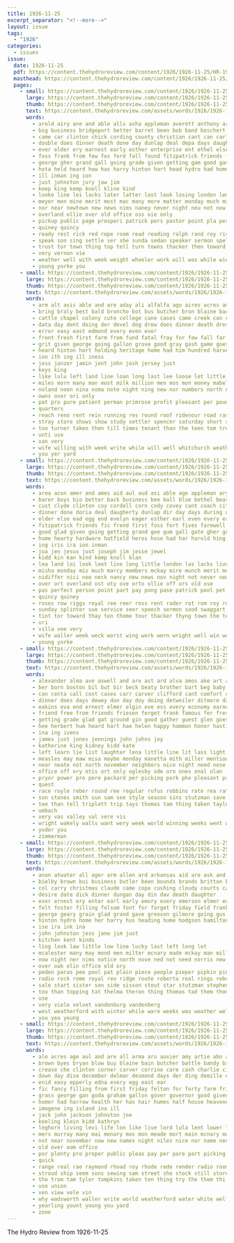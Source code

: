 ```yaml
---
title: 1926-11-25
excerpt_separator: "<!--more-->"
layout: issue
tags:
  - "1926"
categories:
  - issues
issue:
  date: 1926-11-25
  pdf: https://content.thehydroreview.com/content/1926/1926-11-25/HR-1926-11-25.pdf
  masthead: https://content.thehydroreview.com/content/1926/1926-11-25/masthead/HR-1926-11-25.jpg
  pages:
    - small: https://content.thehydroreview.com/content/1926/1926-11-25/small/HR-1926-11-25-01.jpg
      large: https://content.thehydroreview.com/content/1926/1926-11-25/large/HR-1926-11-25-01.jpg
      thumb: https://content.thehydroreview.com/content/1926/1926-11-25/thumbnails/HR-1926-11-25-01.jpg
      text: https://content.thehydroreview.com/assets/words/1926/1926-11-25/HR-1926-11-25-01.txt
      words:
        - arold airy ane and able alls asha appleman averett anthony arnett ari are aring all
        - big business bridgeport better barret been bob band boschert basket bell bill best bethel bert bryson boys bible ball bas but back bride
        - came car clinton chick cording county christian cant can carl creek coach chap come con carnegie class coy caddo church city cook
        - double does dinner death done day dunlap deal depa days daugherty
        - ever elder ery earnest early esther enterprise ent ethel else every everett
        - foss frank from few fos ford fall found fitzpatrick friends frost fields fun fine favor first fare for
        - george gher grand gall going grade given getting gam good gave group glad game gaugh
        - hota held heard how has harry hinton hart head hydro had home hae happ hes hurt high hall hunting health happer her half hafer
        - ill inman ing ion
        - just johnston jury jaw jim
        - keep king kemp knoll kline kind
        - looke line lei lacks later latter last look losing london lemons lookeba lot little lowing living logan less loyal lulu loud lemon lee
        - meyer men mine merit most mac many more matter monday much martin march morning mount may man maybe marriage members mckay maks miracle miss
        - nor near newtown new news nims naney never night neu not now nidiffer numbers
        - overland ollie over old office oss oie only
        - pickup public page prosperi patrick pers pastor point pla perle perfect part past patron place person
        - quiney quincy
        - ready rest rick red rope room read reading ralph rand roy rising
        - speak son sing settle ser she sunda sedan speaker sermon spell servi star set such second special seiling square speech sam sermons sun straight sterling soon sat staff show score seems side schoo school stockton sunday soul seen sible splinter strength
        - trust tor town thing top tell turn towns thacker then toward tha thyng the take tarter team thi thy thom trim them taken thurs than
        - very vernon vie
        - weather well with week weight wheeler work will was while wiebe world wall weatherford williams wal wil wit why wilkes worst wife worth want willie wright
        - young yorke you
    - small: https://content.thehydroreview.com/content/1926/1926-11-25/small/HR-1926-11-25-02.jpg
      large: https://content.thehydroreview.com/content/1926/1926-11-25/large/HR-1926-11-25-02.jpg
      thumb: https://content.thehydroreview.com/content/1926/1926-11-25/thumbnails/HR-1926-11-25-02.jpg
      text: https://content.thehydroreview.com/assets/words/1926/1926-11-25/HR-1926-11-25-02.txt
      words:
        - arm alt asis able and are aday ali alfalfa ago aires acres amon all
        - bring braly best bald broncho bot bus butcher bron blaine back bob bill buy begin bitten ber been bens but ball buff bore bales buta
        - cattle chapel colony cute college cane cases came creek con cream county chamber can cas cash coe cotton city corton call case
        - data day dent doing der devel dog drew does dinner death dress down
        - error easy east edmond every even ever
        - front fresh first farm from fund fatal fray for few fall far farms friday fuller forty fry forget fore fron
        - grit given george going gallon grove good gray gash game goes geese
        - heard hinton hart holding heritage home had him hundred harvest hay has hydro hardware holiday humes hard head house hand harrow half
        - ion ith ing ill iness
        - jess janzer jamin jent john josh jersey just
        - keys king
        - like lulu left land line loan long last lee loose let little leap
        - miles morn many man most milk million men mos mon money mabel mee morning market marks miss more made
        - noland noon nina noma note night ning new nor numbers north not nicely
        - owns over ori only
        - pat pro pure patient perman primrose profit pleasant per pound pile pay precious person plan price policy place persons
        - quarters
        - reach reno rent rein running res round roof ridenour road rast room
        - stray store shows show study settler spencer saturday short stay state stover saa score south see star sand special sents sale sunday september smith southern sell seven serum school seo suit sander stock
        - too turner taken then till times tenant than the teen tom treat town trim thralls thing thy toan team ted top
        - unti use
        - van very
        - wife willing with week write while will well whitchurch weatherford want wallace welcome water work wentz was weight wee wonder weeks
        - you yer yard
    - small: https://content.thehydroreview.com/content/1926/1926-11-25/small/HR-1926-11-25-03.jpg
      large: https://content.thehydroreview.com/content/1926/1926-11-25/large/HR-1926-11-25-03.jpg
      thumb: https://content.thehydroreview.com/content/1926/1926-11-25/thumbnails/HR-1926-11-25-03.jpg
      text: https://content.thehydroreview.com/assets/words/1926/1926-11-25/HR-1926-11-25-03.txt
      words:
        - area acon amer and ames aid aul aud asi able age appleman ary all asha asia are anan alva ara anon ang
        - barer boys bio better back business bee ball blue bethel bear bony bers bridgeport big basket boschert bright been bob bread best but bride basa bell
        - cust clyde clinton coy cordell corn cody covey cant coach city caper crosley carver can cole chap cael carnegie cordial church chen count con cease christian canton carl collier creek came chapel county caddo
        - dinner done doria deal daugherty dunlap dir day days during death does dungan duerk
        - elder else ead egg end evelyn eager esther earl even every era ethel euler earnest ever ema est early ems everett
        - fitzpatrick friends fic frend first foss fort fives farewell fred fons fairly from friday few frosh far frie for fruit fan fae fine fie fire fields fer frank fear found fare
        - good glad given going getting grand gee gum gall gate gher george gave gare gregory griffin game
        - hume hearty hardware hatfield heres hose had har harold hing hag hydro hinton hour health home half hoveland her heard heidebrecht has harry hall hot hart held hope
        - ing iris ira ion inman
        - joa jen jesus just joseph jim jesse jewel
        - kidd kin kan kind kemp knoll klan
        - lea land loi look leet line long little london las lacks lively lap lemon last logan lookeba larger loyal loud lay lee lor later less light lees losing
        - misha monday mis much marcy members mckay mire munch merit mein miss mane martin may miracle mackey man mal mount morning many missouri men meals more marin math mar mine
        - nidiffer nici noe neck nancy new news nov night not never newtown nims numbers now near
        - over ort overland ost oty ove orto ollie off ors old ose
        - pas perfect person point part pay pong pase patrick pool pet pretty past pee public pitzer people patron pickup path pastor page pie place pobre present paes pele
        - quincy quiney
        - roses row riggs royal ree reer ross rent rader rot rom roy rey rim ready ridenour radl role
        - sunday splinter sue service seer speech sermon sood swaggart save sam son sees sedan saturday ser store sung sal seiling she sun spell sermons soon soul school south show stockton star special stones such soe second salad still
        - tint tor toward thay ten thome tour thacker thyng town the team thing thi try trust thy texas trom take thomas then thurs tell test than thelma trish taken tie them tur towns tam top tat tobe
        - uri
        - villa vee very
        - wife waller week weck worst wing work worn wright well win worth wilkes while wan wie was wee window wit watch wedding willard walt west war with welcome walters wall want weak windows wheeler will willie why world wal
        - young yorke
    - small: https://content.thehydroreview.com/content/1926/1926-11-25/small/HR-1926-11-25-04.jpg
      large: https://content.thehydroreview.com/content/1926/1926-11-25/large/HR-1926-11-25-04.jpg
      thumb: https://content.thehydroreview.com/content/1926/1926-11-25/thumbnails/HR-1926-11-25-04.jpg
      text: https://content.thehydroreview.com/assets/words/1926/1926-11-25/HR-1926-11-25-04.txt
      words:
        - alexander alma ave aswell and are ast ard alva amos ake art andy alee arents acord arthur all ady
        - ber born boston bil but bir beck beaty brother bart beg baby bristow bus been better bertha brought bee business ben block blum bose best bowels
        - can centa call cost cases carr carver clifford cant comfort corn cate con company came carnegie car colony cream come copus cake cody city cart cotton chambers cam
        - dinner does days dewey don day doy doing detweiler ditmore date doctor dunlap deli dew dar
        - eakins eva end ernest elmer elgin eve ess every economy earnest est ear ever ent
        - friend free from friends friesen forget frank famous fer fresh fish fall flansburg folks first field for fine farrell fry friday
        - getting grade glad gat ground gin good gather guest glen goes ghering goose grant geary gone gall
        - hee herbert hum heard hart hae helen happy hammon honor hastings helmuth hardin haggard home husbands hine har has halls hore harry her harrelson hope herndon hesser hydro how head had hone
        - ina ing ivens
        - james just jones jennings john johns joy
        - katherine king kidney kidd kate
        - left learn lie list laughter lena little line lit lass light lee lope low louise lasater leo long less last
        - measles may maw misa maybe monday manetta mith miller mention mas mis miss many meals mauk must mash mary method man moss most maud mean mon maker money more mand
        - near neate not north november neighbors nice night need nese now
        - office off ory otis ort only oglesby ode oro ones onal olan
        - pryor power pro pore packard per picking pork phe pleasant proud peden pree pearlie presta pitzer pent present pretty paul pete payne plett pee
        - quest
        - race royle reber round ree regular rufus robbins rate rea rather russell roy read ranch real row rosa rand
        - son stones smith sun sam see style season sins stutzman save sande stom sunda school sick sunday set slow snow shorten sons supply shape swartzendruber sane saturday shelton sang sid
        - tee than tell triplett trip tays thomas tam thing taken taylor thelma town ted tar thee toe the then test taste tom tosh treat towns them
        - umbach
        - very vas valley val vere vis
        - wright wakely walls want wery week world winning weeks went while woods wilson wonder weatherford wyatt won weak weather winter was williams worley with will walter way wife well wilma winnie
        - yoder you
        - zimmerman
    - small: https://content.thehydroreview.com/content/1926/1926-11-25/small/HR-1926-11-25-05.jpg
      large: https://content.thehydroreview.com/content/1926/1926-11-25/large/HR-1926-11-25-05.jpg
      thumb: https://content.thehydroreview.com/content/1926/1926-11-25/thumbnails/HR-1926-11-25-05.jpg
      text: https://content.thehydroreview.com/assets/words/1926/1926-11-25/HR-1926-11-25-05.txt
      words:
        - anon atwater all ager arm allen ard arkansas aid are ask and
        - bielby brown bui business butler been bounds brands britton bradley but byars brother best buy bank beulah bie
        - col carry christmas claude came cope cushing cloudy courts car can clinton cotton carrol caraway chairs case copes come charley cold city clock chronic cure corn
        - desire date dick dinner dungan day din dav death daughter
        - ever ernest ery enter earl early emory every emerson elmer enid egg
        - felt foster filling folsom font for forget friday field frank folks friends fall from fort ference first
        - george geary grain glad grand gave greeson gilmore going gus good gregory goods
        - hinton hydro home her harry hus heading hume hodgson hamilton hatfield has hone hunt had hens haye henke high
        - ise ira ink ina
        - john johnston jess jane jim just
        - kitchen kent kinds
        - ling look law little low line lucky last left long let
        - mcalester many may mond men milter mcnary made mckay man miller most much merit mary mou mackey monda mash marsh marie magnolia mention market
        - now night ner nims notice north nove ned not need norris new
        - over oak olin office old ory
        - peden paras pee pool pat plain piece people pieper pipkin pins picking present past pie peer place pride
        - radio rock rome royal reo ridge route roberta real rings reber richert rea res roy rockers rey ralph ross
        - sale start sister son side sisson stout star stutzman stephens small she show see spells schmidt siri soon sarah sunday sal sun sodders simmons shown stock sees sales steele sell station saturday season store smith seeds sant sage snow service sur supper sunda
        - too than topping tat thelma theron thing thomas tad them thoma texas try tate then tease the tim take
        - use
        - very viele velvet vandenburg vandenberg
        - west weatherford with winter while ware weeks was weather well win welcome went write will wheat week watch
        - you yea young
    - small: https://content.thehydroreview.com/content/1926/1926-11-25/small/HR-1926-11-25-06.jpg
      large: https://content.thehydroreview.com/content/1926/1926-11-25/large/HR-1926-11-25-06.jpg
      thumb: https://content.thehydroreview.com/content/1926/1926-11-25/thumbnails/HR-1926-11-25-06.jpg
      text: https://content.thehydroreview.com/assets/words/1926/1926-11-25/HR-1926-11-25-06.txt
      words:
        - ale acres age aul and are all arma aro auxier amy artie abo arnold aubrey
        - brown byes bryan blow buy blaine bain butcher battle bandy braly ballew but born bill bibles bob bales begin been baby barron bess best below butts
        - crease che clinton corner carver corrine care cash charlie city cane charles call child cotton carnegie carl cecil colton can cattle common cock come claude culling cope cast cal car cooper cox course collier
        - down day dise december delmar desmond days der ding demille daughter
        - enid easy epperly edna every egg east ear
        - fic fancy filling from first friday felton for forty farm friendly friends friend folks fulghum fan flock fast field frank fam free fox fed factor
        - grass george gan goda graham gallon gover governor good given griffin grow griffith
        - homer had harrow health her has hair humes half house heavener hie harry henke hundred henry hunting hydro hinton home hatch hens haque
        - imogene ing island ina ill
        - jack john jackson johnston joe
        - keeling klein kidd kathryn
        - leghorn living levi life lon like live lord lula lent lower land last lies
        - mers murray many mai menary mos mon meade mort main mcnary money miles made mak mcanally molt mulhall meal mary mor monday more mus most much merit market miller mills math
        - not near november now new names night niles nice nor name need notice
        - old over oom office
        - por plenty pro proper public pleas pay per pare part picking press puri poor people pals profit pine price patron pete plain
        - quick
        - range real rae raymond rhoad roy rhode rede render radio room russell res rent rider rhoads rocka rook rock rocks red rea riddle
        - stroud ship seem sons sewing sam street she stock still store seven sand station strain seas silence saving stover sunday staples shown south saturday say spencer son sood see save sale soon show sule smith scott such story sell simmons service
        - tho trom tam tyler tompkins taken ten thing try the them thi too thelma thralls tat texas take tom ting than town towne talkington trip tra theron taylor
        - use union
        - ven view vele vin
        - why wadsworth waller write world weatherford water white well with want wilson win was weather week will wait warner work west western way
        - yearling yount young you yard
        - zone
---
```


The Hydro Review from 1926-11-25

<!--more-->

